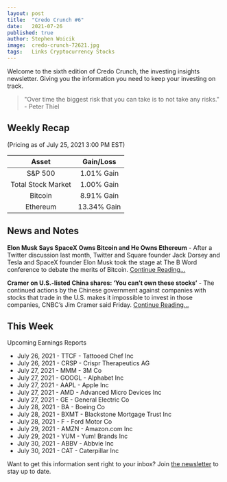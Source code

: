 ```yaml
---
layout: post
title:  "Credo Crunch #6"
date:   2021-07-26
published: true
author: Stephen Woicik
image:  credo-crunch-72621.jpg
tags:   Links Cryptocurrency Stocks
---
```

Welcome to the sixth edition of Credo Crunch, the investing insights newsletter. Giving you the information you need to keep your investing on track.

> "Over time the biggest risk that you can take is to not take any risks." - Peter Thiel


## Weekly Recap
(Pricing as of July 25, 2021 3:00 PM EST)

| Asset              | Gain/Loss  |
| :---:              | :---:      |
| S&P 500            | 1.01% Gain |
| Total Stock Market | 1.00% Gain |
| Bitcoin            | 8.91% Gain |
| Ethereum           | 13.34% Gain |

## News and Notes

**Elon Musk Says SpaceX Owns Bitcoin and He Owns Ethereum** - After a Twitter discussion last month, Twitter and Square founder Jack Dorsey and Tesla and SpaceX founder Elon Musk took the stage at The B Word conference to debate the merits of Bitcoin. [Continue Reading...](https://www.theblockcrypto.com/post/112158/elon-musk-says-spacex-owns-bitcoin-and-he-owns-ethereum-in-jack-dorsey-talk)

**Cramer on U.S.-listed China shares: ‘You can’t own these stocks’** - The continued actions by the Chinese government against companies with stocks that trade in the U.S. makes it impossible to invest in those companies, CNBC’s Jim Cramer said Friday. [Continue Reading...](https://www.cnbc.com/2021/07/23/cramer-on-us-listed-china-shares-you-cant-own-these-stocks.html)
 
## This Week
 
Upcoming Earnings Reports
- July 26, 2021 - TTCF - Tattooed Chef Inc
- July 26, 2021 - CRSP - Crispr Therapeutics AG
- July 27, 2021 - MMM - 3M Co
- July 27, 2021 - GOOGL - Alphabet Inc
- July 27, 2021 - AAPL - Apple Inc
- July 27, 2021 - AMD - Advanced Micro Devices Inc
- July 27, 2021 - GE - General Electric Co
- July 28, 2021 - BA - Boeing Co
- July 28, 2021 - BXMT - Blackstone Mortgage Trust Inc
- July 28, 2021 - F - Ford Motor Co
- July 29, 2021 - AMZN - Amazon.com Inc
- July 29, 2021 - YUM - Yum! Brands Inc
- July 30, 2021 - ABBV - Abbvie Inc
- July 30, 2021 - CAT - Caterpillar Inc

Want to get this information sent right to your inbox? Join [the newsletter](https://invest-with-credo.aweb.page/p/9e43c427-cf60-4bff-9100-574b16615fd0) to stay up to date. 
